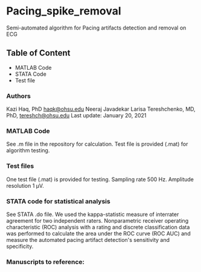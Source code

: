 # Pacing_spike_removal
Semi-automated algorithm for Pacing artifacts detection and removal on ECG
## Table of Content
  - MATLAB Code
  - STATA Code 
  - Test file 
  
### Authors
Kazi Haq, PhD <haqk@ohsu.edu> 
Neeraj Javadekar
Larisa Tereshchenko, MD, PhD, <tereshch@ohsu.edu>
Last update: January 20, 2021
  
### MATLAB Code
See .m file in the repository for calculation. Test file is provided (.mat) for algorithm testing.


### Test files
One test file (.mat) is provided for testing. Sampling rate 500 Hz. Amplitude resolution 1 µV.

### STATA code for statistical analysis
See STATA .do file. We used the kappa-statistic measure of interrater agreement for two independent raters. Nonparametric receiver operating characteristic (ROC) analysis with a rating and discrete classification data was performed to calculate the area under the ROC curve (ROC AUC) and measure the automated pacing artifact detection's sensitivity and specificity.

### Manuscripts to reference:

